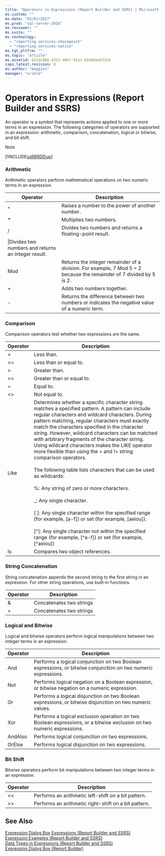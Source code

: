 ```yaml
---
title: "Operators in Expressions (Report Builder and SSRS) | Microsoft Docs"
ms.custom: ""
ms.date: "03/01/2017"
ms.prod: "sql-server-2016"
ms.reviewer: ""
ms.suite: ""
ms.technology: 
  - "reporting-services-sharepoint"
  - "reporting-services-native"
ms.tgt_pltfrm: ""
ms.topic: "article"
ms.assetid: d22dc8b6-4353-40e7-91a1-65e8dae6325d
caps.latest.revision: 8
ms.author: "maggies"
manager: "erikre"
---
```

# Operators in Expressions (Report Builder and SSRS)
  An operator is a symbol that represents actions applied to one or more terms in an expression. The following categories of operators are supported in an expression: arithmetic, comparison, concatenation, logical or bitwise, and bit shift.  
  
> [!NOTE]  
>  [!INCLUDE[ssRBRDDup](../../reporting-services/report-builder/includes/ssrbrddup-md.md)]  
  
### Arithmetic  
 Arithmetic operators perform mathematical operations on two numeric terms in an expression.  
  
|Operator|Description|  
|--------------|-----------------|  
|^|Raises a number to the power of another number.|  
|*|Multiplies two numbers.|  
|/|Divides two numbers and returns a floating-point result.|  
|\|Divides two numbers and returns an integer result.|  
|Mod|Returns the integer remainder of a division. For example, 7 Mod 5 = 2 because the remainder of 7 divided by 5 is 2.|  
|+|Adds two numbers together.|  
|-|Returns the difference between two numbers or indicates the negative value of a numeric term.|  
  
### Comparison  
 Comparison operators test whether two expressions are the same.  
  
|Operator|Description|  
|--------------|-----------------|  
|<|Less than.|  
|\<=|Less than or equal to.|  
|>|Greater than.|  
|>=|Greater than or equal to.|  
|=|Equal to.|  
|<>|Not equal to.|  
|Like|Determines whether a specific character string matches a specified pattern. A pattern can include regular characters and wildcard characters. During pattern matching, regular characters must exactly match the characters specified in the character string. However, wildcard characters can be matched with arbitrary fragments of the character string. Using wildcard characters makes the LIKE operator more flexible than using the = and != string comparison operators.<br /><br /> The following table lists characters that can be used as wildcards:<br /><br /> %: Any string of zero or more characters.<br /><br /> _: Any single character.<br /><br /> [ ]: Any single character within the specified range (for example, [a-f]) or set (for example, [aeiou]).<br /><br /> [^]: Any single character not within the specified range (for example, [^a-f]) or set (for example, [^aeiou])|  
|Is|Compares two object references.|  
  
### String Concatenation  
 String concatenation appends the second string to the first string in an expression. For other string operations, use built-in functions.  
  
|Operator|Description|  
|--------------|-----------------|  
|&|Concatenates two strings|  
|+|Concatenates two strings|  
  
### Logical and Bitwise  
 Logical and bitwise operators perform logical manipulations between two integer terms in an expression.  
  
|Operator|Description|  
|--------------|-----------------|  
|And|Performs a logical conjunction on two Boolean expressions, or bitwise conjunction on two numeric expressions.|  
|Not|Performs logical negation on a Boolean expression, or bitwise negation on a numeric expression.|  
|Or|Performs a logical disjunction on two Boolean expressions, or bitwise disjunction on two numeric values.|  
|Xor|Performs a logical exclusion operation on two Boolean expressions, or a bitwise exclusion on two numeric expressions.|  
|AndAlso|Performs logical conjunction on two expressions.|  
|OrElse|Performs logical disjunction on two expressions.|  
  
### Bit Shift  
 Bitwise operators perform bit manipulations between two integer terms in an expression.  
  
|Operator|Description|  
|--------------|-----------------|  
|<\<|Performs an arithmetic left-shift on a bit pattern.|  
|>>|Performs an arithmetic right-shift on a bit pattern.|  
  
## See Also  
 [Expression Dialog Box](http://msdn.microsoft.com/en-US/library/ms189719(SQL.130).aspx)   
 [Expressions &#40;Report Builder and SSRS&#41;](../../reporting-services/report-design/expressions-report-builder-and-ssrs.md)   
 [Expression Examples &#40;Report Builder and SSRS&#41;](../../reporting-services/report-design/expression-examples-report-builder-and-ssrs.md)   
 [Data Types in Expressions &#40;Report Builder and SSRS&#41;](../../reporting-services/report-design/data-types-in-expressions-report-builder-and-ssrs.md)   
 [Expression Dialog Box &#40;Report Builder&#41;](http://msdn.microsoft.com/en-US/library/dd220634(SQL.130).aspx)  
  
  